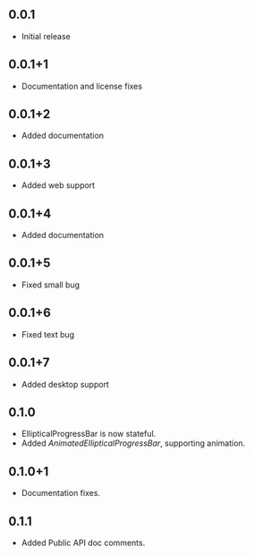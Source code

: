 ## 0.0.1

* Initial release

## 0.0.1+1
* Documentation and license fixes

## 0.0.1+2
* Added documentation

## 0.0.1+3
* Added web support

## 0.0.1+4
* Added documentation

## 0.0.1+5
* Fixed small bug

## 0.0.1+6
* Fixed text bug


## 0.0.1+7
* Added desktop support

## 0.1.0
* EllipticalProgressBar is now stateful.
* Added *AnimatedEllipticalProgressBar*, supporting animation. 

## 0.1.0+1
* Documentation fixes.

## 0.1.1
* Added Public API doc comments.